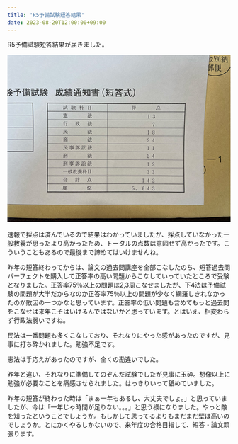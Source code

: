 ```yaml
---
title: 'R5予備試験短答結果'
date: 2023-08-20T12:00:00+09:00
---
```


R5予備試験短答結果が届きました。

![R5短答結果](./r5_tantou_result.jpg)

速報で採点は済んでいるので結果はわかっていましたが、採点していなかった一般教養が思ったより高かったため、トータルの点数は意図せず高かったです。こういうこともあるので最後まで諦めてはいけませんね。

昨年の短答終わってからは、論文の過去問講座を全部こなしたのち、短答過去問パーフェクトを購入して正答率の高い問題からこなしていっていたところで受験となりました。正答率75％以上の問題は2,3周こなせましたが、下4法は予備試験の問題が大半だからなのか正答率75％以上の問題が少なく網羅しきれなかったのが敗因の一つかなと思っています。正答率の低い問題も含めてもっと過去問をこなせば来年こそはいけるんではないかと思っています。とはいえ、相変わらず行政法弱いですね。

民法は一番問題も多くこなしており、それなりにやった感があったのですが、見事に打ち砕かれました。勉強不足です。

憲法は手応えがあったのですが、全くの勘違いでした。

昨年と違い、それなりに準備してのぞんだ試験でしたが見事に玉砕。想像以上に勉強が必要なことを痛感させられました。はっきりいって舐めていました。

昨年の短答が終わった時は「まぁ一年もあるし、大丈夫でしょ。」と思っていましたが、今は「一年じゃ時間が足りない。。。」と思う様になりました。やっと敵を知ったということでしょうか。もしかして思ってるよりもまだまだ壁は高いのでしょうか。とにかくやるしかないので、来年度の合格目指して、短答・論文頑張ります。